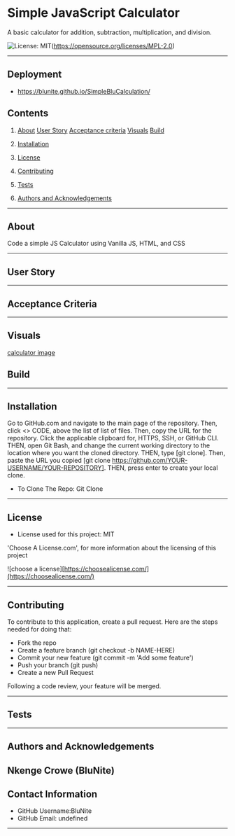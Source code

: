 # Simple JavaScript Calculator

A basic calculator for addition, subtraction, multiplication, and division.

![License: MIT](https://img.shields.io/badge/License-MIT-blue.svg)(https://opensource.org/licenses/MPL-2.0)

---

## Deployment

- https://blunite.github.io/SimpleBluCalculation/

## Contents

1. [About](#about)
   [User Story](#user%20story)
   [Acceptance criteria](#acceptance%20criteria)
   [Visuals](#visuals)
   [Build](#build)

2. [Installation](#installation)
3. [License](#license)
4. [Contributing](#contributing)
5. [Tests](#tests)
6. [Authors and Acknowledgements](#authors-and-acknowledgements)

---

## About

Code a simple JS Calculator using Vanilla JS, HTML, and CSS

---

## User Story

---

## Acceptance Criteria

---

## Visuals

[calculator image](https://github.com/BluNite/SimpleBluCalculation/blob/main/images)

## Build

---

## Installation

Go to GitHub.com and navigate to the main page of the repository. Then, click <> CODE, above the list of list of files. Then, copy the URL for the repository. Click the applicable clipboard for, HTTPS, SSH, or GitHub CLI. THEN, open Git Bash, and change the current working directory to the location where you want the cloned directory. THEN, type [git clone]. Then, paste the URL you copied [git clone https://github.com/YOUR-USERNAME/YOUR-REPOSITORY]. THEN, press enter to create your local clone.

- To Clone The Repo:
  Git Clone

---

## License

- License used for this project: MIT

'Choose A License.com', for more information about the licensing of this project

![choose a license][https://choosealicense.com/](https://choosealicense.com/)

---

## Contributing

To contribute to this application, create a pull request.
Here are the steps needed for doing that:

- Fork the repo
- Create a feature branch (git checkout -b NAME-HERE)
- Commit your new feature (git commit -m 'Add some feature')
- Push your branch (git push)
- Create a new Pull Request

Following a code review, your feature will be merged.

---

## Tests

---

## Authors and Acknowledgements

## Nkenge Crowe (BluNite)

## Contact Information

- GitHub Username:BluNite
- GitHub Email: undefined

---
